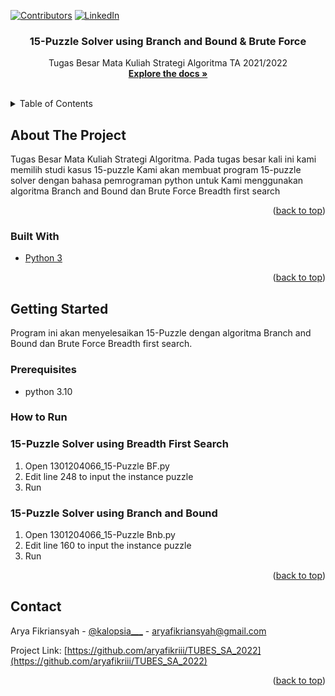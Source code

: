 [![Contributors][contributors-shield]][contributors-url]
[![LinkedIn][linkedin-shield]][linkedin-url]
<div id="top"></div>

<h3 align="center">15-Puzzle Solver using Branch and Bound & Brute Force</h3>

  <p align="center">
    Tugas Besar Mata Kuliah Strategi Algoritma TA 2021/2022
    <br />
    <a href="https://github.com/aryafikriii/TUBES_SA_2022"><strong>Explore the docs »</strong></a>
    <br />
    <br />
  </p>
</div>



<!-- TABLE OF CONTENTS -->
<details>
  <summary>Table of Contents</summary>
  <ol>
    <li>
      <a href="#about-the-project">About The Project</a>
      <ul>
        <li><a href="#built-with">Built With</a></li>
      </ul>
    </li>
    <li>
      <a href="#getting-started">Getting Started</a>
      <ul>
        <li><a href="#prerequisites">Prerequisites</a></li>
        <li><a href="#how-to-run">How to Run </a></li>
      </ul>
    </li>
    <li><a href="#contact">Contact</a></li>
  </ol>
</details>



<!-- ABOUT THE PROJECT -->
## About The Project

Tugas Besar Mata Kuliah Strategi Algoritma.
Pada tugas besar kali ini kami memilih studi kasus 15-puzzle 
Kami akan membuat program 15-puzzle solver dengan bahasa pemrograman python untuk 
Kami menggunakan algoritma Branch and Bound dan Brute Force Breadth first search

<p align="right">(<a href="#top">back to top</a>)</p>



### Built With

* [Python 3](https://www.python.org/)

<p align="right">(<a href="#top">back to top</a>)</p>



<!-- GETTING STARTED -->
## Getting Started

Program ini akan menyelesaikan 15-Puzzle dengan algoritma Branch and Bound dan Brute Force Breadth first search.

### Prerequisites

* python 3.10

### How to Run 
### 15-Puzzle Solver using Breadth First Search
1. Open 1301204066_15-Puzzle BF.py
2. Edit line 248 to input the instance puzzle
3. Run

### 15-Puzzle Solver using Branch and Bound
1. Open 1301204066_15-Puzzle Bnb.py
2. Edit line 160 to input the instance puzzle
3. Run

<p align="right">(<a href="#top">back to top</a>)</p>

<!-- CONTACT -->
## Contact

Arya Fikriansyah - [@kalopsia___](https://twitter.com/@kaIopsia___) - aryafikriansyah@gmail.com

Project Link: [https://github.com/aryafikriii/TUBES_SA_2022](https://github.com/aryafikriii/TUBES_SA_2022)

<p align="right">(<a href="#top">back to top</a>)</p>

[contributors-shield]: https://img.shields.io/github/contributors/github_username/repo_name.svg?style=for-the-badge
[contributors-url]: https://github.com/aryafikriii/
[linkedin-shield]: https://img.shields.io/badge/-LinkedIn-black.svg?style=for-the-badge&logo=linkedin&colorB=555
[linkedin-url]: https://www.linkedin.com/in/arya-fikriansyah/

